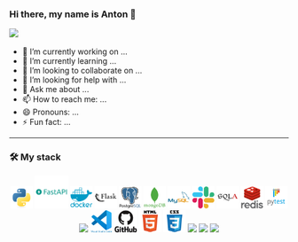 ### Hi there, my name is Anton 👋

<div>
  <img src="https://media.giphy.com/media/v1.Y2lkPTc5MGI3NjExODl3OXdmcDhncG53OHQ0djMzenFrdGFmMjFmNWxxMXlmeHJudjNrZSZlcD12MV9pbnRlcm5hbF9naWZfYnlfaWQmY3Q9Zw/dWesBcTLavkZuG35MI/giphy.gif" width="300">
</div>

- 🔭 I’m currently working on ...
- 🌱 I’m currently learning ...
- 👯 I’m looking to collaborate on ...
- 🤔 I’m looking for help with ...
- 💬 Ask me about ...
- 📫 How to reach me: ...
- 😄 Pronouns: ...
- ⚡ Fun fact: ...

---

### :hammer_and_wrench: My stack

<div align="center">
  <img src="https://github.com/devicons/devicon/blob/master/icons/python/python-original.svg" width="40">
  <img src="https://github.com/devicons/devicon/blob/master/icons/fastapi/fastapi-original-wordmark.svg" width="60">
  <img src="https://github.com/devicons/devicon/blob/master/icons/docker/docker-plain-wordmark.svg" width="40">
  <img src="https://github.com/devicons/devicon/blob/master/icons/flask/flask-original-wordmark.svg" width="40">
  <img src="https://github.com/devicons/devicon/blob/master/icons/postgresql/postgresql-original-wordmark.svg" width="40">
  <img src="https://github.com/devicons/devicon/blob/master/icons/mongodb/mongodb-plain-wordmark.svg" width="40">
  <img src="https://github.com/devicons/devicon/blob/master/icons/mysql/mysql-original-wordmark.svg" width="40">
  <img src="https://github.com/devicons/devicon/blob/master/icons/slack/slack-original.svg" width="40">
  <img src="https://github.com/devicons/devicon/blob/master/icons/sqlalchemy/sqlalchemy-original.svg" width="40">
  <img src="https://github.com/devicons/devicon/blob/master/icons/redis/redis-original-wordmark.svg" width="40">
  <img src="https://github.com/devicons/devicon/blob/master/icons/pytest/pytest-original-wordmark.svg" width="40">
  <img src="https://icon.icepanel.io/Technology/svg/PyCharm.svg" width="40">
  <img src="https://github.com/devicons/devicon/blob/master/icons/vscode/vscode-original-wordmark.svg" width="40">
  <img src="https://github.com/devicons/devicon/blob/master/icons/github/github-original-wordmark.svg" width="40">
  <img src="https://github.com/devicons/devicon/blob/master/icons/html5/html5-original-wordmark.svg" width="40">
  <img src="https://github.com/devicons/devicon/blob/master/icons/css3/css3-original-wordmark.svg" width="40">
  <img src="https://static.djangoproject.com/img/logos/django-logo-negative.svg" width="40">
  <img src="https://swiftlet.co.th/wp-content/uploads/2022/11/rabbitmq-logo-png-transparent-283x300.png" width="40">
  <img src="https://png2.cleanpng.com/sh/fa0e86da2570b89d4c3803b3b7caed07/L0KzQYm3VMIxN6F8iZH0aYP2gLBuTgJmeKNqi9d3dHH3ebF1gfwue6VmjNc2dILkfsTthgIuaaF1hNtsYYTsf7A0kQJwb6NmRadqZHHkcofoWMc3aZU1Rqg7NEm1Roi8UcUzPGM9SKMCMEW4RIi1kP5o/kisspng-representational-state-transfer-application-progra-5adaab6a876ad0.6249267515242801705547.png" width="40">
  
</div>

